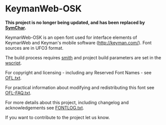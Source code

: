 # KeymanWeb-OSK

**This project is no longer being updated, and has been replaced by [SymChar](https://github.com/silnrsi/font-symchar).**

KeymanWeb-OSK is an open font used for interface elements of KeymanWeb and Keyman's mobile software (http://keyman.com/). Font sources are in UFO3 format.

The build process requires [smith](https://github.com/silnrsi/smith) and project build parameters are set in the [wscript](wscript).

For copyright and licensing - including any Reserved Font Names - see [OFL.txt](OFL.txt).

For practical information about modifying and redistributing this font see [OFL-FAQ.txt](OFL-FAQ.txt).

For more details about this project, including changelog and acknowledgements see [FONTLOG.txt](FONTLOG.txt).

If you want to contribute to the project let us know.